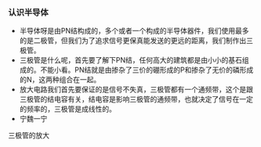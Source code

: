 ### 认识半导体

- 半导体呀是由PN结构成的，多个或者一个构成的半导体器件，我们使用最多的是二极管，但我们为了追求信号更保真能发送的更远的距离，我们制作出三极管。
- 三极管是什么呢，首先要了解下PN结，任何高大的建筑都是由小小的基石组成的。不能小看。PN结就是由掺杂了三价的硼形成的P和掺杂了无价的磷形成的N，这两种组合在一起。
- 放大电路我们首先要保证的是信号不失真，三极管都有一个通频带，这个是跟三极管的结电容有关，结电容是影响三极管的通频带，也就决定了信号在一定的频率的，三极管是成线性的。
- 宁魏一宁

三极管的放大
